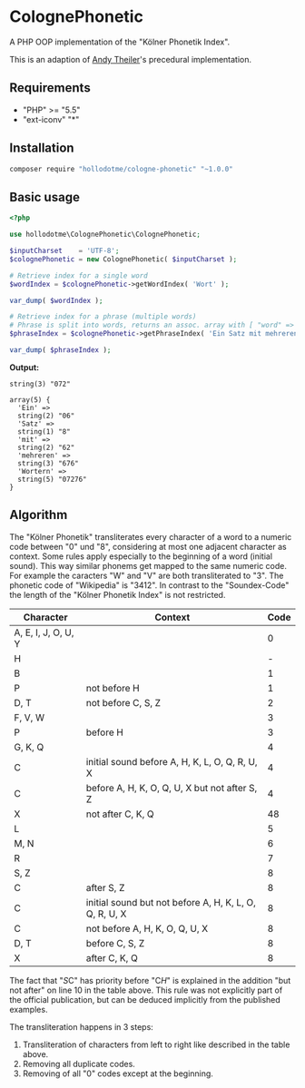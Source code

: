 # ColognePhonetic

A PHP OOP implementation of the "Kölner Phonetik Index".

This is an adaption of [Andy Theiler](https://github.com/deezaster)'s precedural implementation. 

## Requirements

* "PHP" >= "5.5"
* "ext-iconv" "*"

## Installation

```bash
composer require "hollodotme/cologne-phonetic" "~1.0.0"
```

## Basic usage

```php
<?php

use hollodotme\ColognePhonetic\ColognePhonetic;

$inputCharset    = 'UTF-8';
$colognePhonetic = new ColognePhonetic( $inputCharset );

# Retrieve index for a single word
$wordIndex = $colognePhonetic->getWordIndex( 'Wort' );

var_dump( $wordIndex );

# Retrieve index for a phrase (multiple words)
# Phrase is split into words, returns an assoc. array with [ "word" => "index" ]
$phraseIndex = $colognePhonetic->getPhraseIndex( 'Ein Satz mit mehreren Wörtern' );

var_dump( $phraseIndex );
```

**Output:**


	string(3) "072"

```
array(5) {
  'Ein' =>
  string(2) "06"
  'Satz' =>
  string(1) "8"
  'mit' =>
  string(2) "62"
  'mehreren' =>
  string(3) "676"
  'Wortern' =>
  string(5) "07276"
}
```

## Algorithm

The "Kölner Phonetik" transliterates every character of a word to a numeric code between "0" und "8", 
considering at most one adjacent character as context. Some rules apply especially to the
beginning of a word (initial sound). This way similar phonems get mapped to the same numeric code.
For example the caracters "W" and "V" are both transliterated to "3".
The phonetic code of "Wikipedia" is "3412". In contrast to the "Soundex-Code" the length of the "Kölner Phonetik Index"
is not restricted.

Character | Context | Code
--------- | ------- | ----
A, E, I, J, O, U, Y | | 0
H | | -
B| | 1
P | not before H | 1
D, T | not before C, S, Z | 2
F, V, W | | 3
P | before H | 3
G, K, Q | | 4
C | initial sound before A, H, K, L, O, Q, R, U, X | 4
C | before A, H, K, O, Q, U, X but not after S, Z | 4
X | not after C, K, Q | 48
L |  | 5
M, N |  | 6
R |  | 7
S, Z |  | 8
C | after S, Z | 8
C | initial sound but not before A, H, K, L, O, Q, R, U, X | 8
C | not before A, H, K, O, Q, U, X | 8
D, T | before C, S, Z | 8
X | after C, K, Q | 8

The fact that "<em>S</em>C" has priority before "C<em>H</em>" is explained in the addition "but not after" on line 10 
in the table above. This rule was not explicitly part of the official publication, but
can be deduced implicitly from the published examples. 

The transliteration happens in 3 steps:

1. Transliteration of characters from left to right like described in the table above.
2. Removing all duplicate codes.
3. Removing of all "0" codes except at the beginning.